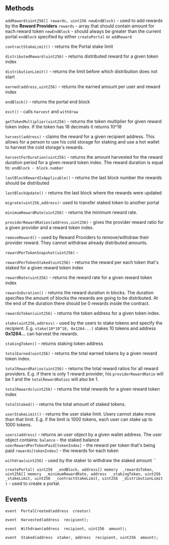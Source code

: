 ## Methods


`addReward(uint256[] rewards, uint256 newEndBlock)` - used to add rewards by the **Reward Providers**
`rewards` - array  that should contain amount for each reward token
`newEndBlock` - should always be greater than the current portal `endBlock` specified by either `createPortal` or `addReward`

`contractStakeLimit()` - returns the Portal stake limit

`distributedReward(uint256)` - returns distributed reward for a given token index

`distributionLimit()` - returns the limit before which distribution does not start

`earned(address,uint256)` - returns the earned amount per user and reward index

`endBlock()` - returns the portal end block

`exit()` - calls `harvest` and `withdraw`

`getTokenMultiplier(uint256)` - returns the token multiplier for given reward token index. If the token has 18 decimals it returns 10^18

`harvest(address)` - claims the reward for a given recipient address. This allows for a person to use his cold storage for staking and use a hot wallet to harvest the cold storage's rewards.

`harvestForDuration(uint256)` - returns the amount harvested for the reward duration period for a given reward token index. The reward duration is equal to: `endBlock - block.number`

`lastBlockRewardIsApplicable()` - returns the last block number the rewards should be distributed

`lastBlockUpdate()` - returns the last block where the rewards were updated

`migrate(uint256,address)`- used to transfer staked token to another portal

`minimumRewardRate(uint256)` - returns the minimum reward rate.

`providerRewardRatios(address,uint256)` - gives the provider reward ratio for a given provider and a reward token index. 

`removeReward()` - used by Reward Providers to remove/withdraw their provider reward. They cannot withdraw already distributed amounts.

`rewardPerTokenSnapshot(uint256)` - 

`rewardPerTokenStaked(uint256)` - returns the reward per each token that's staked for a given reward token index

`rewardRate(uint256)` - returns the reward rate for a given reward token index

`rewardsDuration()` - returns the reward duration in blocks. The duration specifies the amount of blocks the rewards are going to be distributed. At the end of the duration there should be 0 rewards inside the contract.

`rewardsToken(uint256)` - returns the token address for a given token index.

`stake(uint256,address)` - used by the users to stake tokens and specify the recipient. E.g. `stake(10*10^18, 0x1264...)` stakes 10 tokens and address **0x1264...** can harvest the rewards.

`stakingToken()` - returns staking token address

`totalEarned(uint256)` - returns the total earned tokens by a given reward token index.

`totalRewardRatios(uint256)` - returns the total reward ratios for all reward providers. E.g. if there is only 1 reward provider, his `providerRewardRatio` will be 1 and the `totalRewardRatios` will also be 1.

`totalRewards(uint256)` - returns the total rewards for a given reward token index

`totalStaked()` - returns the total amount of staked tokens.

`userStakeLimit()` - returns the user stake limit. Users cannot stake more than that limit. E.g. if the limit is 1000 tokens, each user can stake up to 1000 tokens.

`users(address)` - returns an user object by a given wallet address. The user object contains: 
`balance` - the staked balance
`userRewardPerTokenPaid[tokenIndex]` - the reward per token that's being paid
`rewards[tokenIndex]` - the rewards for each token

`withdraw(uint256)` - used by the staker to withdraw the staked amount
``

``createPortal(
uint256  _endBlock,
address[] memory  _rewardsToken,
uint256[] memory  _minimumRewardRate,
address  _stakingToken,
uint256  _stakeLimit,
uint256  _contractStakeLimit,
uint256  _distributionLimit
)`` - used to create a portal.

## Events
`event  PortalCreated(address  creator)`

`event  Harvested(address  recipient);`

`event  Withdrawn(address  recipient, uint256  amount);`

`event  Staked(address  staker, address  recipient, uint256  amount);`
